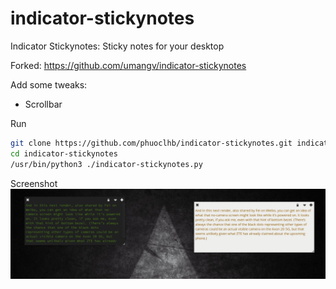 # indicator-stickynotes
Indicator Stickynotes: Sticky notes for your desktop

Forked: https://github.com/umangv/indicator-stickynotes

Add some tweaks:
- Scrollbar


Run
```bash
git clone https://github.com/phuoclhb/indicator-stickynotes.git indicator-stickynotes
cd indicator-stickynotes
/usr/bin/python3 ./indicator-stickynotes.py
```

Screenshot
![alt Desktop with sticky notes](./screenshot/desktop-w-sticky.png)
